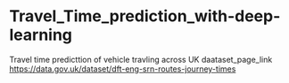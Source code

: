 # Travel_Time_prediction_with-deep-learning
 Travel time predicttion of vehicle travling across UK
 daataset_page_link  https://data.gov.uk/dataset/dft-eng-srn-routes-journey-times
